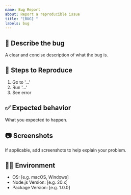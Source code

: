 ```yaml
---
name: Bug Report
about: Report a reproducible issue
title: "[BUG] "
labels: bug
---
```


## 🐞 Describe the bug

A clear and concise description of what the bug is.

## 🔁 Steps to Reproduce

1. Go to '...'
2. Run '...'
3. See error

## ✅ Expected behavior

What you expected to happen.

## 📷 Screenshots

If applicable, add screenshots to help explain your problem.

## 🧑‍💻 Environment

- OS: [e.g. macOS, Windows]
- Node.js Version: [e.g. 20.x]
- Package Version: [e.g. 1.0.0]
